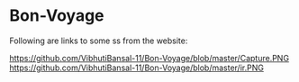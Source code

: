 # Bon-Voyage
Following are links to some ss from the website:


https://github.com/VibhutiBansal-11/Bon-Voyage/blob/master/Capture.PNG
https://github.com/VibhutiBansal-11/Bon-Voyage/blob/master/ir.PNG

